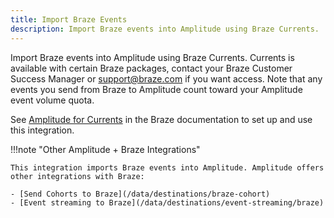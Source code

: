 ```yaml
---
title: Import Braze Events
description: Import Braze events into Amplitude using Braze Currents.
---
```


Import Braze events into Amplitude using Braze Currents. Currents is available with certain Braze packages, contact your Braze Customer Success Manager or support@braze.com if you want access. Note that any events you send from Braze to Amplitude count toward your Amplitude event volume quota.

See [Amplitude for Currents](https://www.braze.com/docs/partners/data_and_infrastructure_agility/analytics/amplitude/amplitude_for_currents/) in the Braze documentation to set up and use this integration.

!!!note "Other Amplitude + Braze Integrations"

    This integration imports Braze events into Amplitude. Amplitude offers other integrations with Braze: 

    - [Send Cohorts to Braze](/data/destinations/braze-cohort)
    - [Event streaming to Braze](/data/destinations/event-streaming/braze)
